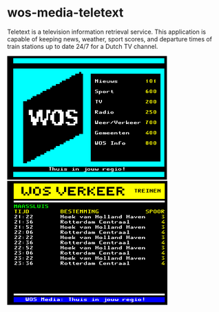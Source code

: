 # wos-media-teletext

Teletext is a television information retrieval service.
This application is capable of keeping news, weather, sport scores, and departure times of train stations up to date 24/7 for a Dutch TV channel.

![Index page of teletext](/images/index.png?raw=true)
![Departures at train stations](/images/train_departures.png?raw=true)
